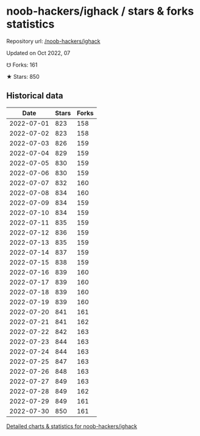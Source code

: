 # noob-hackers/ighack / stars & forks statistics

Repository url: [/noob-hackers/ighack](https://github.com/noob-hackers/ighack)

Updated on Oct 2022, 07

☋ Forks: 161

★ Stars: 850

## Historical data
| Date | Stars | Forks |
|------|-------|-------|
| 2022-07-01 | 823 | 158 | 
| 2022-07-02 | 823 | 158 | 
| 2022-07-03 | 826 | 159 | 
| 2022-07-04 | 829 | 159 | 
| 2022-07-05 | 830 | 159 | 
| 2022-07-06 | 830 | 159 | 
| 2022-07-07 | 832 | 160 | 
| 2022-07-08 | 834 | 160 | 
| 2022-07-09 | 834 | 159 | 
| 2022-07-10 | 834 | 159 | 
| 2022-07-11 | 835 | 159 | 
| 2022-07-12 | 836 | 159 | 
| 2022-07-13 | 835 | 159 | 
| 2022-07-14 | 837 | 159 | 
| 2022-07-15 | 838 | 159 | 
| 2022-07-16 | 839 | 160 | 
| 2022-07-17 | 839 | 160 | 
| 2022-07-18 | 839 | 160 | 
| 2022-07-19 | 839 | 160 | 
| 2022-07-20 | 841 | 161 | 
| 2022-07-21 | 841 | 162 | 
| 2022-07-22 | 842 | 163 | 
| 2022-07-23 | 844 | 163 | 
| 2022-07-24 | 844 | 163 | 
| 2022-07-25 | 847 | 163 | 
| 2022-07-26 | 848 | 163 | 
| 2022-07-27 | 849 | 163 | 
| 2022-07-28 | 849 | 162 | 
| 2022-07-29 | 849 | 161 | 
| 2022-07-30 | 850 | 161 | 


[Detailed charts & statistics for noob-hackers/ighack](https://reviewgithub.com/rep/noob-hackers/ighack)
